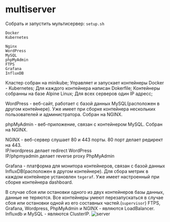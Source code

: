 # multiserver
Собрать и запустить мультисервер: `setup.sh`
```
Docker
Kubernetes
```
```
Nginx
WordPress
MySQL
phpMyAdmin
FTPS
Grafana
InfluxDB
```
Кластер собран на minikube; Управляет и запускает контейнеры Docker - Kubernetes; Для каждого контейнера написан Dokerfile; Контейнеры собранны на базе Alpine Linux; Для всех серверов один IP адресс;

WordPress - веб-сайт, работает с базой данных MySQL(расположен в другом контейнере). Уже имеет при сборке контейнера нескольких пользователей и администратора. Собран на NGINX.

phpMyAdmin - веб-приложение, связан с контейнером MySQL. Собран на NGINX.

NGINX - веб-сервер слушает 80 и 443 порты. 80 порт делает редирект на 443.  
IP/wordpress делает redirect WordPress  
IP/phpmyadmin делает reverse proxy PhpMyAdmin

Grafana - платформа для монитора контейнеров, связан с базой данных InfluxDB(расположен в другом контейнере). Для сбора метрик в каждом контейнере установлен `tegeraf`. Уже имеет настроенный при сборке контейнера dashboard.

В случае сбоя или остановки одного из двух контейнеров базы данных, данные не теряются. Все контейнеры умеют перезапускаться в случае сбоя или остановки одной из его составных частей.(`supervisor`) FTPS, Grafana, Wordpress, PhpMyAdmin и NGINX - являются LoadBalancer. Influxdb и MySQL - являются ClusterIP.
![server](https://github.com/hyoghurt/services/raw/master/server.png)
